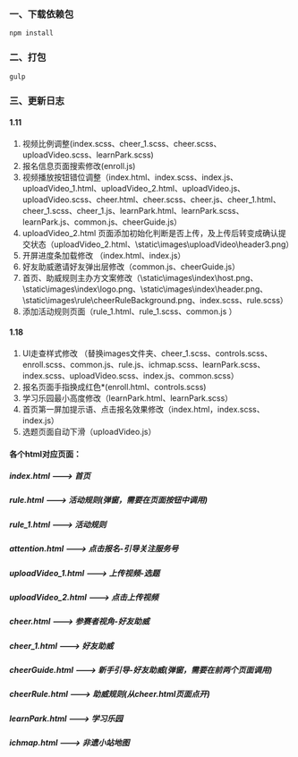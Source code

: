 ### 一、下载依赖包
```
npm install
```
### 二、打包
```
gulp
```

### 三、更新日志
#### 1.11
1. 视频比例调整(index.scss、cheer_1.scss、cheer.scss、uploadVideo.scss、learnPark.scss)
2. 报名信息页面搜索修改(enroll.js)
3. 视频播放按钮错位调整（index.html、index.scss、index.js、uploadVideo_1.html、uploadVideo_2.html、uploadVideo.js、uploadVideo.scss、cheer.html、cheer.scss、cheer.js、cheer_1.html、cheer_1.scss、cheer_1.js、learnPark.html、learnPark.scss、learnPark.js、common.js、cheerGuide.js）
4. uploadVideo_2.html 页面添加初始化判断是否上传，及上传后转变成确认提交状态（uploadVideo_2.html、\static\images\uploadVideo\header3.png）
5. 开屏进度条加载修改 （index.html、index.js）
6. 好友助威邀请好友弹出层修改（common.js、cheerGuide.js）
7. 首页、助威规则主办方文案修改（\static\images\index\host.png、\static\images\index\logo.png、\static\images\index\header.png、\static\images\rule\cheerRuleBackground.png、index.scss、rule.scss）
8. 添加活动规则页面（rule_1.html、rule_1.scss、common.js ）

#### 1.18
1. UI走查样式修改 （替换images文件夹、cheer_1.scss、controls.scss、enroll.scss、common.js、rule.js、ichmap.scss、learnPark.scss、index.scss、uploadVideo.scss、index.js、common.scss）
2. 报名页面手指换成红色*(enroll.html、controls.scss)
3. 学习乐园最小高度修改（learnPark.html、learnPark.scss）
4. 首页第一屏加提示语、点击报名效果修改（index.html，index.scss、index.js）
5. 选题页面自动下滑（uploadVideo.js）

#### 各个html对应页面：
##### index.html --->  首页
##### rule.html ---> 活动规则(弹窗，需要在页面按钮中调用)
##### rule_1.html ---> 活动规则
##### attention.html ---> 点击报名-引导关注服务号
##### uploadVideo_1.html ---> 上传视频-选题
##### uploadVideo_2.html --->  点击上传视频 
##### cheer.html ---> 参赛者视角-好友助威
##### cheer_1.html ---> 好友助威
##### cheerGuide.html ---> 新手引导-好友助威(弹窗，需要在前两个页面调用)
##### cheerRule.html ---> 助威规则(从cheer.html页面点开)
##### learnPark.html ---> 学习乐园
##### ichmap.html ---> 非遗小站地图
